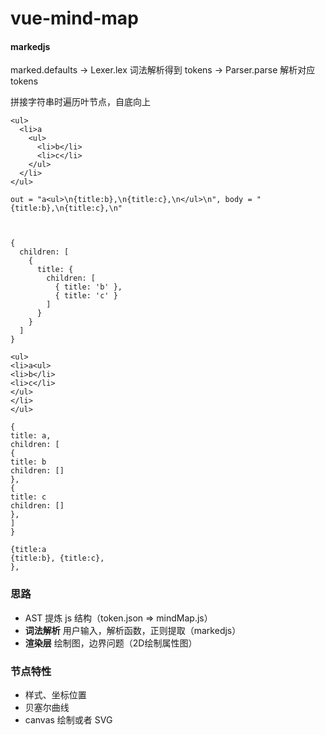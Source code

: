 # vue-mind-map
#### markedjs
marked.defaults -> Lexer.lex 词法解析得到 tokens -> Parser.parse 解析对应 tokens

拼接字符串时遍历叶节点，自底向上

```
<ul>
  <li>a
    <ul>
      <li>b</li>
      <li>c</li>
    </ul>
  </li>
</ul>

out = "a<ul>\n{title:b},\n{title:c},\n</ul>\n", body = "{title:b},\n{title:c},\n"



{
  children: [
    {
      title: {
        children: [
          { title: 'b' },
          { title: 'c' }
        ]
      }
    }
  ]
}

<ul>
<li>a<ul>
<li>b</li>
<li>c</li>
</ul>
</li>
</ul>

{
title: a,
children: [
{
title: b
children: []
},
{
title: c
children: []
},
]
}

{title:a
{title:b}, {title:c},
},
```

### 思路

- AST 提炼 js 结构（token.json => mindMap.js）
- **词法解析** 用户输入，解析函数，正则提取（markedjs）
- **渲染层** 绘制图，边界问题（2D绘制属性图）

### 节点特性

- 样式、坐标位置
- 贝塞尔曲线
- canvas 绘制或者 SVG
